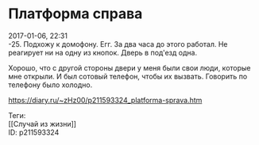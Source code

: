 Платформа справа
=================

   
 2017-01-06, 22:31   
  -25. Подхожу к домофону. Егг. За два часа до этого работал. Не реагирует ни на одну из кнопок. Дверь в под'езд одна.   
   
 Хорошо, что с другой стороны двери у меня были свои люди, которые мне открыли. И был сотовый телефон, чтобы их вызвать. Говорить по телефону было холодно.   
    
 <https://diary.ru/~zHz00/p211593324_platforma-sprava.htm>   
   
 Теги:   
 [[Случай из жизни]]   
 ID: p211593324
